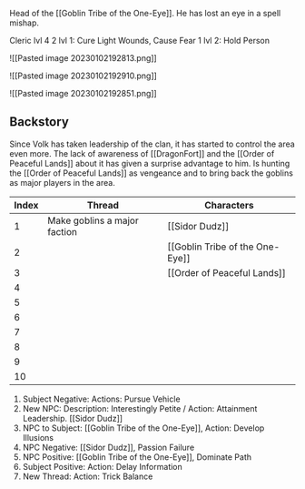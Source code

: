 Head of the [[Goblin Tribe of the One-Eye]].
He has lost an eye in a spell mishap.

Cleric lvl 4
2 lvl 1: Cure Light Wounds, Cause Fear
1 lvl 2: Hold Person

![[Pasted image 20230102192813.png]]

![[Pasted image 20230102192910.png]]

![[Pasted image 20230102192851.png]]



## Backstory
Since Volk has taken leadership of the clan, it has started to control the area even more. The lack of awareness of [[DragonFort]] and the [[Order of Peaceful Lands]] about it has given a surprise advantage to him. 
Is hunting the [[Order of Peaceful Lands]] as vengeance and to bring back the goblins as major players in the area.

| Index | Thread                       | Characters                      |
| ----- | ---------------------------- | ------------------------------- |
| 1     | Make goblins a major faction | [[Sidor Dudz]]                  |
| 2     |                              | [[Goblin Tribe of the One-Eye]] |
| 3     |                              | [[Order of Peaceful Lands]]     |
| 4     |                              |                                 |
| 5     |                              |                                 |
| 6     |                              |                                 |
| 7     |                              |                                 |
| 8     |                              |                                 |
| 9     |                              |                                 |
| 10    |                              |                                 |

1. Subject Negative: Actions: Pursue Vehicle
2. New NPC: Description: Interestingly Petite / Action: Attainment Leadership. [[Sidor Dudz]]
3. NPC to Subject: [[Goblin Tribe of the One-Eye]], Action: Develop Illusions
4. NPC Negative: [[Sidor Dudz]], Passion Failure
5. NPC Positive: [[Goblin Tribe of the One-Eye]], Dominate Path
6. Subject Positive: Action: Delay Information
7. New Thread: Action: Trick Balance

